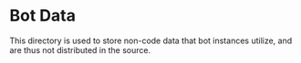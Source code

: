 # Bot Data
This directory is used to store non-code data that bot instances utilize, and are thus not distributed in the source.
